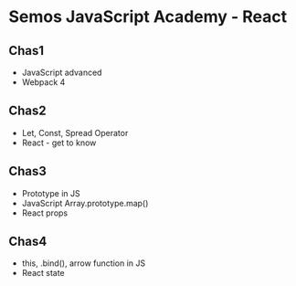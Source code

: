 # Semos JavaScript Academy - React

## Chas1

- JavaScript advanced
- Webpack 4

## Chas2

- Let, Const, Spread Operator
- React - get to know

## Chas3

- Prototype in JS
- JavaScript Array.prototype.map()
- React props

## Chas4

- this, .bind(), arrow function in JS
- React state